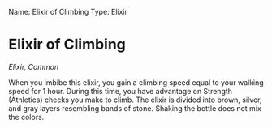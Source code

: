 Name: Elixir of Climbing
Type: Elixir

# Elixir of Climbing
_Elixir, Common_

When you imbibe this elixir, you gain a climbing speed equal to your walking speed for 1 hour. During this time, you have advantage on Strength (Athletics) checks you make to climb. The elixir is divided into brown, silver, and gray layers resembling bands of stone. Shaking the bottle does not mix the colors.